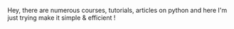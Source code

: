 Hey, there are numerous courses, tutorials, articles on python and here I'm just trying make it simple & efficient !

